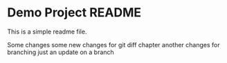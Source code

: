 # Demo Project README

This is a simple readme file.

Some changes
some new changes for git diff chapter
another changes for branching
just an update on a branch
